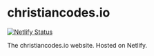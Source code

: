# christiancodes.io

[![Netlify Status](https://api.netlify.com/api/v1/badges/fa5763a8-76c9-441c-aaaa-72fba07214d0/deploy-status)](https://app.netlify.com/sites/christiancodes/deploys)

The christiancodes.io website. Hosted on Netlify.
